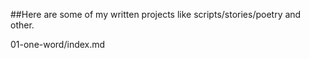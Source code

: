##Here are some of my written projects like scripts/stories/poetry and other.

01-one-word/index.md
